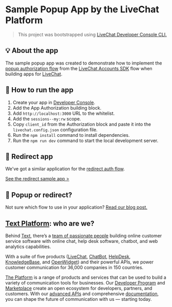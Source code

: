 # Sample Popup App by the LiveChat Platform

> This project was bootstrapped using <a href="https://github.com/livechat/dps-cli" target="_blank">LiveChat Developer Console CLI.</a>

## 💡 About the app

The sample popup app was created to demonstrate how to implement the <a href="https://developers.livechat.com/docs/authorization/sign-in-with-livechat#popup-1" target="_blank">popup authorization flow</a> from the <a href="https://platform.text.com/docs/authorization/sign-in-with-livechat#accounts-sdk" target="_blank">LiveChat Accounts SDK</a> flow when building apps for <a href="https://www.livechat.com/" target="_blank">LiveChat</a>.

## 🚀 How to run the app

1. Create your app in <a href="https://developers.livechat.com/console" target="_blank">Developer Console</a>.
2. Add the App Authorization building block.
3. Add `http://localhost:3000` URL to the whitelist.
4. Add the `sessions--my:rw` scope.
5. Copy `client_id` from the Authorization block and paste it into the `livechat.config.json` configuration file.
6. Run the `npm install` command to install dependencies.
7. Run the `npm run dev` command to start the local development server.

## 🔗 Redirect app

We've got a similar application for the <a href="https://platform.text.com/docs/authorization/sign-in-with-livechat#redirect-1" target="_blank">redirect auth flow</a>.

<a href="https://github.com/livechat/sample-app-redirect-auth" target="_blank">See the redirect sample app ></a>

## 🤔 Popup or redirect?

Not sure which flow to use in your application? <a href="https://developers.livechat.com/updates/learn-authorization-with-sample-apps/" target="_blank">Read our blog post.</a>

## <a href="https://platform.text.com/" target="_blank">Text Platform</a>: who are we?

Behind <a href="https://www.text.com/" target="_blank">Text</a>, there’s a <a href="https://www.text.com/team/" target="_blank">team of passionate people</a> building online customer service software with online chat, help desk software, chatbot, and web analytics capabilities.

With a suite of five products (<a href="https://www.livechat.com" target="_blank">LiveChat</a>, <a href="https://chatbot.com/" target="_blank">ChatBot</a>, <a href="https://helpdesk.com/" target="_blank">HelpDesk</a>, <a href="https://www.knowledgebase.com/" target="_blank">KnowledgeBase</a>, and <a href="https://openwidget.com/" target="_blank">OpenWidget</a>) and their powerful APIs, we power customer communication for 36,000 companies in 150 countries.

<a href="https://platform.text.com/" target="_blank">The Platform</a> is a range of products and services that can be used to build a variety of communication tools for businesses. Our <a href="https://platform.text.com/developer-program" target="_blank">Developer Program</a> and <a href="https://www.livechat.com/marketplace/" target="_blank">Marketplace</a> create an open ecosystem for developers, partners, and customers. With our <a href="https://platform.text.com/" target="_blank">advanced APIs</a> and comprehensive <a href="https://platform.text.com/docs" target="_blank">documentation</a>, you can shape the future of communication with us — starting today.
